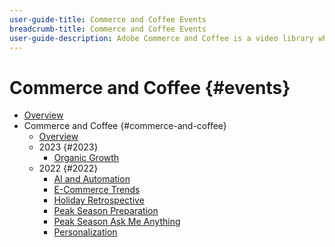 ```yaml
---
user-guide-title: Commerce and Coffee Events
breadcrumb-title: Commerce and Coffee Events
user-guide-description: Adobe Commerce and Coffee is a video library where experts and peers have shared their thoughts and ideas on how to use Adobe Commerce.
---
```


# Commerce and Coffee {#events}

+ [Overview](overview.md)
+ Commerce and Coffee {#commerce-and-coffee}
  + [Overview](/overview.md)
  + 2023 {#2023}
    + [Organic Growth](/2023/organic-growth.md)
  + 2022 {#2022}
    + [AI and Automation](/2022/ai-and-automation.md)
    + [E-Commerce Trends](/2022/ecommerce-trends.md)
    + [Holiday Retrospective](/2022/holiday.md)
    + [Peak Season Preparation](/2022/peak-season-prep.md)
    + [Peak Season Ask Me Anything](/2022/peak-season-ask-anything.md)
    + [Personalization](/2022/personalization.md)
  
<!---+ Commerce Events {#commerce-events}
  + [Overview](commerce-events/overview.md)
  + 2022 {#2022}
    + [Top Tips and Tricks for Adobe Campaign Standard](customer-journeys/2022/tips-and-tricks.md)
    + [Develop and customize data models in Adobe Campaign Classic](customer-journeys/2022/data-models.md)

+ Data and insights {#commerce-release-updates}
  + [Overview](commerce-release-updates/overview.md)
  + 2022 {#2022}
    + [Innovations and trends](data-and-insights/2022/innovations.md)
    + [Sensei and Analysis Workspace](data-and-insights/2022/sensei.md)
    + [Personalize and automate with Adobe Target](data-and-insights/2022/personalize.md)
    + [Analytics and Target applications for Mobile and Apps](data-and-insights/2022/mobile-and-apps.md)
    + [Cross Device Analytics and Customer Journey Analytics](data-and-insights/2022/cross-device-analytics.md) --->